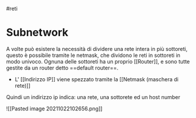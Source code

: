 #reti 
# Subnetwork

A volte può esistere la necessità di dividere una rete intera in più sottoreti, questo è possibile tramite le netmask, che dividono le reti in sottoreti in modo univoco.
Ognuna delle sottoreti ha un proprio [[Router]], e sono tutte gestite da un router detto ==default router==. 

- L' [[Indirizzo IP]] viene spezzato tramite la [[Netmask (maschera di rete)]]

Quindi un indirizzo ip indica:
una rete, una sottorete ed un host number

![[Pasted image 20211022102656.png]]